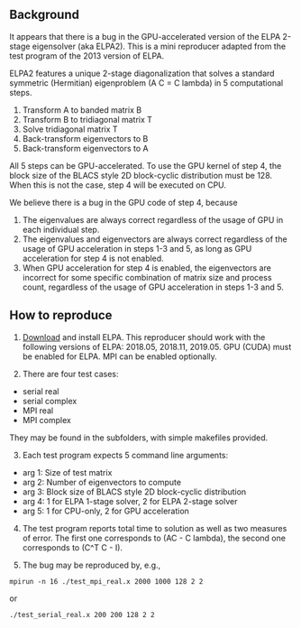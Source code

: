 ## Background

It appears that there is a bug in the GPU-accelerated version of the ELPA
2-stage eigensolver (aka ELPA2). This is a mini reproducer adapted from the test
program of the 2013 version of ELPA.

ELPA2 features a unique 2-stage diagonalization that solves a standard symmetric
(Hermitian) eigenproblem (A C = C lambda) in 5 computational steps.

1. Transform A to banded matrix B
2. Transform B to tridiagonal matrix T
3. Solve tridiagonal matrix T
4. Back-transform eigenvectors to B
5. Back-transform eigenvectors to A

All 5 steps can be GPU-accelerated. To use the GPU kernel of step 4, the block
size of the BLACS style 2D block-cyclic distribution must be 128. When this is
not the case, step 4 will be executed on CPU.

We believe there is a bug in the GPU code of step 4, because

1. The eigenvalues are always correct regardless of the usage of GPU in each
individual step.
2. The eigenvalues and eigenvectors are always correct regardless of the usage
of GPU acceleration in steps 1-3 and 5, as long as GPU acceleration for step 4
is not enabled.
3. When GPU acceleration for step 4 is enabled, the eigenvectors are incorrect
for some specific combination of matrix size and process count, regardless of
the usage of GPU acceleration in steps 1-3 and 5.

## How to reproduce

1. [Download](https://gitlab.mpcdf.mpg.de/elpa/elpa) and install ELPA. This
reproducer should work with the following versions of ELPA: 2018.05, 2018.11,
2019.05. GPU (CUDA) must be enabled for ELPA. MPI can be enabled optionally.

2. There are four test cases:
  * serial real
  * serial complex
  * MPI real
  * MPI complex

They may be found in the subfolders, with simple makefiles provided.

3. Each test program expects 5 command line arguments:
  * arg 1: Size of test matrix
  * arg 2: Number of eigenvectors to compute
  * arg 3: Block size of BLACS style 2D block-cyclic distribution
  * arg 4: 1 for ELPA 1-stage solver, 2 for ELPA 2-stage solver
  * arg 5: 1 for CPU-only, 2 for GPU acceleration

4. The test program reports total time to solution as well as two measures of
error. The first one corresponds to (AC - C lambda), the second one corresponds
to (C^T C - I).

5. The bug may be reproduced by, e.g.,
```
mpirun -n 16 ./test_mpi_real.x 2000 1000 128 2 2
```
or
```
./test_serial_real.x 200 200 128 2 2
```
